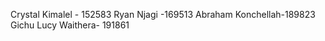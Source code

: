 Crystal Kimalel - 152583
Ryan Njagi       -169513
Abraham Konchellah-189823
Gichu Lucy Waithera- 191861 
